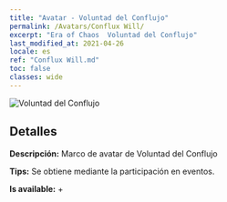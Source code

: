 ```yaml
---
title: "Avatar - Voluntad del Conflujo"
permalink: /Avatars/Conflux Will/
excerpt: "Era of Chaos  Voluntad del Conflujo"
last_modified_at: 2021-04-26
locale: es
ref: "Conflux Will.md"
toc: false
classes: wide
---
```

 ![Voluntad del Conflujo](/images/a/avatarFrame_117.png)

## Detalles

 **Descripción:** Marco de avatar de Voluntad del Conflujo 

 **Tips:** Se obtiene mediante la participación en eventos. 

 **Is available:**  + 

